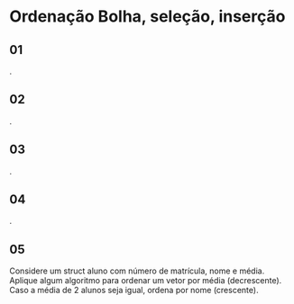 # Ordenação Bolha, seleção, inserção

## 01

.

## 02

.

## 03

.

## 04

.

## 05

Considere um struct aluno com número de matrícula, nome e média. Aplique algum algoritmo para ordenar um vetor por média (decrescente). Caso a média de 2 alunos seja igual, ordena por nome (crescente).
